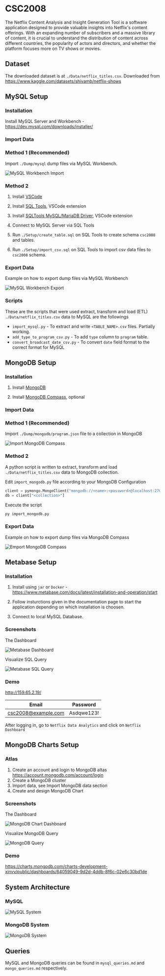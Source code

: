# CSC2008

The Netflix Content Analysis and Insight Generation Tool is a software application designed to provide valuable insights into Netflix's content offerings. With an expanding number of subscribers and a massive library of content, it is crucial to understand the distribution of content across different countries, the popularity of actors and directors, and whether the platform focuses more on TV shows or movies.

## Dataset

The downloaded dataset is at `./Data/netflix_titles.csv`. Downloaded from https://www.kaggle.com/datasets/shivamb/netflix-shows

## MySQL Setup

### Installation

Install MySQL Server and Workbench - https://dev.mysql.com/downloads/installer/

### Import Data

### Method 1 (Recommended)

Import `./Dump/mysql` dump files via MySQL Workbench.

![MySQL Workbench Import](./Image/import_mysql_dump.PNG)

### Method 2

1. Install [VSCode](https://code.visualstudio.com/)

2. Install [SQL Tools](https://marketplace.visualstudio.com/items?itemName=mtxr.sqltools), VSCode extension

3. Install [SQLTools MySQL/MariaDB Driver](https://marketplace.visualstudio.com/items?itemName=mtxr.sqltools-driver-mysql), VSCode extension

4. Connect to MySQL Server via SQL Tools

5. Run `./Setup/create_table.sql` on SQL Tools to create schema `csc2008` and tables.

6. Run `./Setup/import_csv.sql` on SQL Tools to import csv data files to `csc2008` schema.

### Export Data

Example on how to export dump files via MySQL Workbench

![MySQL Workbench Export](./Image/export_mysql_dump.PNG)

### Scripts

These are the scripts that were used extract, transform and load (ETL) `./Data/netflix_titles.csv` data to MySQL are the followings

- `import_mysql.py` - To extract and write `<TABLE_NAME>.csv` files. Partially working.
- `add_type_to_program_csv.py` - To add `type` column to `program` table.
- `convert_broadcast_date_csv.py` - To convert `date` field format to the correct format for MySQL

## MongoDB Setup

### Installation

1. Install [MongoDB](https://www.mongodb.com/docs/manual/administration/install-community/)

2. Install [MongoDB Compass](https://www.mongodb.com/docs/compass/master/install/), optional

### Import Data

### Method 1 (Recommended)

Import `./Dump/mongodb/program.json` file to a collection in MongoDB

![Import MongoDB Compass](./Image/import_mongodb.PNG)

### Method 2

A python script is written to extract, transform and load `./Data/netflix_titles.csv` data to MongoDB collection.

Edit `import_mongodb.py` file according to your MongoDB Configuration

```py
client = pymongo.MongoClient("mongodb://<name>:<password>@localhost:27017/")
db = client["<collection>"]
```

Execute the script

```sh
py import_mongodb.py
```

### Export Data

Example on how to export dump files via MongoDB Compass

![Emport MongoDB Compass](./Image/export_mongodb_dump.PNG)

## Metabase Setup

### Installation

1. Install using `jar` or `Docker` - https://www.metabase.com/docs/latest/installation-and-operation/start

2. Follow insturctions given in the documentation page to start the application depending on which installation is choosen.

3. Connect to local MySQL Database.

### Screenshots

The Dashboard

![Metabase Dashboard](./Image/metabase1.PNG)

Visualize SQL Query

![Metabase SQL Query](./Image/metabase2.PNG)

### Demo

http://159.65.2.19/

| Email               | Password   |
| ------------------- | ---------- |
| csc2008@example.com | Asdqwe123! |

After logging in, go to `Netflix Data Analytics` and click on `Netflix Dashboard`

## MongoDB Charts Setup

### Atlas

1. Create an account and login to MongoDB altas https://account.mongodb.com/account/login
2. Create a MongoDB cluster
3. Import data, see Import MongoDB data section
4. Create and design MongoDB Chart

### Screenshots

The Dashboard

![MongoDB Chart Dashboard](./Image/mongodb1.PNG)

Visualize MongoDB Query

![MongoDB Query](./Image/mongodb2.PNG)

### Demo

https://charts.mongodb.com/charts-development-xinvv/public/dashboards/64059049-9d2d-4ddb-8f6c-02e6c30bd1de

## System Architecture

### MySQL

![MySQL System](./Image/mysql_system.PNG)

### MongoDB System

![MongoDB System](./Image/mongodb_system.PNG)

## Queries

MySQL and MongoDB queries can be found in `mysql_queries.md` and `mongo_queries.md` respectively.
